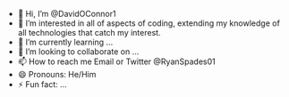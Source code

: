 - 👋 Hi, I’m @DavidOConnor1
- 👀 I’m interested in all of aspects of coding, extending my knowledge of all technologies that catch my interest.
- 🌱 I’m currently learning ...
- 💞️ I’m looking to collaborate on ...
- 📫 How to reach me Email or Twitter @RyanSpades01
- 😄 Pronouns: He/Him
- ⚡ Fun fact: ...

<!---
DavidOConnor1/DavidOConnor1 is a ✨ special ✨ repository because its `README.md` (this file) appears on your GitHub profile.
You can click the Preview link to take a look at your changes.
--->

